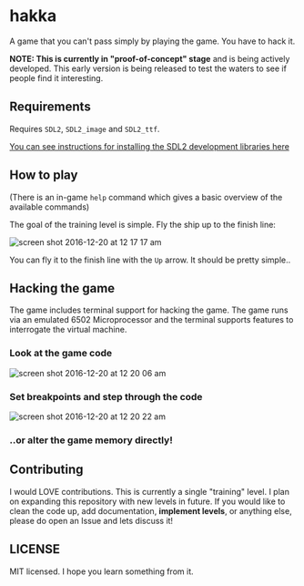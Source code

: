 # hakka
A game that you can't pass simply by playing the game. You have to hack it.

**NOTE: This is currently in "proof-of-concept" stage** and is being actively developed. This early version
is being released to test the waters to see if people find it interesting.

## Requirements
Requires `SDL2`, `SDL2_image` and `SDL2_ttf`.

[You can see instructions for installing the SDL2 development libraries here](https://github.com/AngryLawyer/rust-sdl2#sdl20-development-libraries)

## How to play

(There is an in-game `help` command which gives a basic overview of the available commands)

The goal of the training level is simple. Fly the ship up to the finish line:

![screen shot 2016-12-20 at 12 17 17 am](https://cloud.githubusercontent.com/assets/2499070/21314197/bc7765b4-c649-11e6-88e9-89f11b71d704.png)

You can fly it to the finish line with the `Up` arrow. It should be pretty simple..

## Hacking the game

The game includes terminal support for hacking the game. The game runs via an emulated 6502 Microprocessor and
the terminal supports features to interrogate the virtual machine.

### Look at the game code

![screen shot 2016-12-20 at 12 20 06 am](https://cloud.githubusercontent.com/assets/2499070/21314265/2db552a4-c64a-11e6-92b2-332427d09864.png)

### Set breakpoints and step through the code

![screen shot 2016-12-20 at 12 20 22 am](https://cloud.githubusercontent.com/assets/2499070/21314282/48bfbd6e-c64a-11e6-8efd-e8f6d4d024d4.png)

### ..or alter the game memory directly!


## Contributing

I would LOVE contributions. This is currently a single "training" level. I plan on expanding this repository
with new levels in future. If you would like to clean the code up, add documentation, __implement levels__, or anything
else, please do open an Issue and lets discuss it!


## LICENSE
MIT licensed. I hope you learn something from it.


